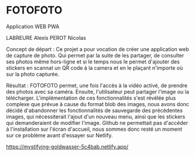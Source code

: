 # FOTOFOTO
Application WEB PWA

LABREURE Alexis
PEROT Nicolas

Concept de départ :
Ce projet a pour vocation de créer une application web de capture de photo. Qui permet par la suite de les partager, de consulter ses photos même hors-ligne
et si le temps nous le permet d'ajouter des stickers en scannat un QR code à la camera et en le plaçant n'importe où sur la photo capturée.

Résultat :
FOTOFOTO permet, une fois l'accès à la vidéo activé, de prendre des photos avec sa caméra. Ensuite, l'utilisateur peut partager l'image ou la télécharger.
L'implémentation de ces fonctionnalités s'est révélée plus complexe que prévue à cause du format blob des images, nous avons donc décidé d'abandonner les fonctionnalités de sauvegarde des précédentes images, qui nécessiterait l'ajout d'un nouveau menu, ainsi que les stickers qui demanderaient de modifier l'image.
Github ne permettait pas d'accéder à l'installation sur l'écran d'accueil,
nous sommes donc resté un moment sur ce problème avant d'essayer sur Netlify.

https://mystifying-goldwasser-5c4bab.netlify.app/